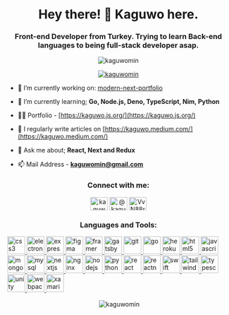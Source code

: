 <h1 align="center">Hey there! 🤙 Kaguwo here.</h1>
<h3 align="center">Front-end Developer from Turkey. Trying to learn Back-end languages to being full-stack developer asap.</h3>

<p align="center"> <img src="https://komarev.com/ghpvc/?username=kaguwomin&label=Profile%20views&color=29b6b0&style=flat" alt="kaguwomin" /> </p>


<p align="center"> <a href="https://twitter.com/kaguwomin" target="blank"><img src="https://img.shields.io/twitter/follow/kaguwomin?label=Follow%20me%20on%20Bird%21&logoColor=%237289da" alt="kaguwomin" /></a> </p>

- 🔭 I’m currently working on: [modern-next-portfolio](https://github.com/KaguwoNetwork/modern-next-portfolio)

- 🌱 I’m currently learning; **Go, Node.js, Deno, TypeScript, Nim, Python**

- 👨‍💻 Portfolio - [https://kaguwo.js.org/](https://kaguwo.js.org/)

- 📝 I regularly write articles on [https://kaguwo.medium.com/](https://kaguwo.medium.com/)

- 💬 Ask me about; **React, Next and Redux**

- 📫 Mail Address - **kaguwomin@gmail.com**

<h3 align="center">Connect with me:</h3>
<p align="center">
<a href="https://twitter.com/kaguwomin" target="blank"><img align="center" src="https://cdn.jsdelivr.net/npm/simple-icons@3.0.1/icons/twitter.svg" alt="kaguwomin" height="30" width="40" /></a>
<a href="https://medium.com/@kaguwo" target="blank"><img align="center" src="https://cdn.jsdelivr.net/npm/simple-icons@3.0.1/icons/medium.svg" alt="@kaguwo" height="30" width="40" /></a>
<a href="https://discord.gg/VvN88r3" target="blank"><img align="center" src="https://cdn.jsdelivr.net/npm/simple-icons@3.0.1/icons/discord.svg" alt="VvN88r3" height="30" width="40" /></a>
</p>

<h3 align="center">Languages and Tools:</h3>
<p align="left"> <a href="https://www.w3schools.com/css/" target="_blank"> <img src="https://devicons.github.io/devicon/devicon.git/icons/css3/css3-original-wordmark.svg" alt="css3" width="40" height="40"/> </a> <a href="https://www.electronjs.org" target="_blank"> <img src="https://devicons.github.io/devicon/devicon.git/icons/electron/electron-original.svg" alt="electron" width="40" height="40"/> </a> <a href="https://expressjs.com" target="_blank"> <img src="https://devicons.github.io/devicon/devicon.git/icons/express/express-original.svg" alt="express" width="40" height="40"/> </a> <a href="https://www.figma.com/" target="_blank"> <img src="https://www.vectorlogo.zone/logos/figma/figma-icon.svg" alt="figma" width="40" height="40"/> </a> <a href="https://www.framer.com/" target="_blank"> <img src="https://www.vectorlogo.zone/logos/framer/framer-icon.svg" alt="framer" width="40" height="40"/> </a> <a href="https://www.gatsbyjs.com/" target="_blank"> <img src="https://www.vectorlogo.zone/logos/gatsbyjs/gatsbyjs-icon.svg" alt="gatsby" width="40" height="40"/> </a> <a href="https://git-scm.com/" target="_blank"> <img src="https://www.vectorlogo.zone/logos/git-scm/git-scm-icon.svg" alt="git" width="40" height="40"/> </a> <a href="https://golang.org" target="_blank"> <img src="https://devicons.github.io/devicon/devicon.git/icons/go/go-original.svg" alt="go" width="40" height="40"/> </a> <a href="https://heroku.com" target="_blank"> <img src="https://www.vectorlogo.zone/logos/heroku/heroku-icon.svg" alt="heroku" width="40" height="40"/> </a> <a href="https://www.w3.org/html/" target="_blank"> <img src="https://devicons.github.io/devicon/devicon.git/icons/html5/html5-original-wordmark.svg" alt="html5" width="40" height="40"/> </a> <a href="https://developer.mozilla.org/en-US/docs/Web/JavaScript" target="_blank"> <img src="https://devicons.github.io/devicon/devicon.git/icons/javascript/javascript-original.svg" alt="javascript" width="40" height="40"/> </a> <a href="https://www.mongodb.com/" target="_blank"> <img src="https://devicons.github.io/devicon/devicon.git/icons/mongodb/mongodb-original-wordmark.svg" alt="mongodb" width="40" height="40"/> </a> <a href="https://www.mysql.com/" target="_blank"> <img src="https://devicons.github.io/devicon/devicon.git/icons/mysql/mysql-original-wordmark.svg" alt="mysql" width="40" height="40"/> </a> <a href="https://nextjs.org/" target="_blank"> <img src="https://cdn.worldvectorlogo.com/logos/nextjs-3.svg" alt="nextjs" width="40" height="40"/> </a> <a href="https://www.nginx.com" target="_blank"> <img src="https://devicons.github.io/devicon/devicon.git/icons/nginx/nginx-original.svg" alt="nginx" width="40" height="40"/> </a> <a href="https://nodejs.org" target="_blank"> <img src="https://devicons.github.io/devicon/devicon.git/icons/nodejs/nodejs-original-wordmark.svg" alt="nodejs" width="40" height="40"/> </a> <a href="https://www.python.org" target="_blank"> <img src="https://devicons.github.io/devicon/devicon.git/icons/python/python-original.svg" alt="python" width="40" height="40"/> </a> <a href="https://reactjs.org/" target="_blank"> <img src="https://devicons.github.io/devicon/devicon.git/icons/react/react-original-wordmark.svg" alt="react" width="40" height="40"/> </a> <a href="https://reactnative.dev/" target="_blank"> <img src="https://reactnative.dev/img/header_logo.svg" alt="reactnative" width="40" height="40"/> </a> <a href="https://developer.apple.com/swift/" target="_blank"> <img src="https://devicons.github.io/devicon/devicon.git/icons/swift/swift-original.svg" alt="swift" width="40" height="40"/> </a> <a href="https://tailwindcss.com/" target="_blank"> <img src="https://www.vectorlogo.zone/logos/tailwindcss/tailwindcss-icon.svg" alt="tailwind" width="40" height="40"/> </a> <a href="https://www.typescriptlang.org/" target="_blank"> <img src="https://devicons.github.io/devicon/devicon.git/icons/typescript/typescript-original.svg" alt="typescript" width="40" height="40"/> </a> <a href="https://unity.com/" target="_blank"> <img src="https://www.vectorlogo.zone/logos/unity3d/unity3d-icon.svg" alt="unity" width="40" height="40"/> </a> <a href="https://webpack.js.org" target="_blank"> <img src="https://devicons.github.io/devicon/devicon.git/icons/webpack/webpack-original.svg" alt="webpack" width="40" height="40"/> </a> <a href="https://dotnet.microsoft.com/apps/xamarin" target="_blank"> <img src="https://raw.githubusercontent.com/detain/svg-logos/780f25886640cef088af994181646db2f6b1a3f8/svg/xamarin.svg" alt="xamarin" width="40" height="40"/> </a> </p>

<p align="center">&nbsp;<img align="center" src="https://github-readme-stats.vercel.app/api?username=kaguwomin&show_icons=true&theme=onedark&text_color=000000&locale=en" alt="kaguwomin" /></p>
